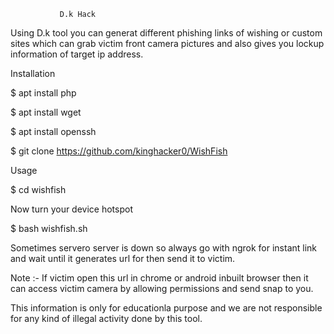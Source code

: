                D.k Hack

Using D.k tool you can generat different phishing links of wishing or custom sites which can grab victim front camera pictures and also gives you lockup information of target ip address.

Installation

$ apt install php

$ apt install wget

$ apt install openssh

$ git clone https://github.com/kinghacker0/WishFish

Usage

$ cd wishfish

Now turn your device hotspot

$ bash wishfish.sh

Sometimes servero server is down so always go with ngrok for instant link and wait until it generates url for then send it to victim.


Note :- If victim open this url in chrome or android inbuilt browser then it can access victim camera by allowing permissions and send snap to you.

This information is only for educationla purpose and we are not responsible for any kind of illegal activity done by this tool.
